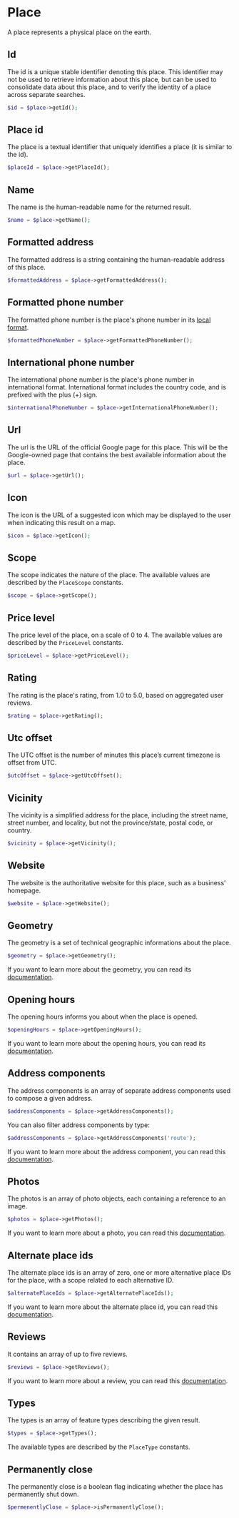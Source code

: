 # Place
 
A place represents a physical place on the earth.

## Id

The id is a unique stable identifier denoting this place. This identifier may not be used to retrieve information 
about this place, but can be used to consolidate data about this place, and to verify the identity of a place across 
separate searches.

``` php
$id = $place->getId();
```

## Place id

The place is a textual identifier that uniquely identifies a place (it is similar to the id).

``` php
$placeId = $place->getPlaceId();
```

## Name

The name is the human-readable name for the returned result.

``` php
$name = $place->getName();
```

## Formatted address

The formatted address is a string containing the human-readable address of this place.

``` php
$formattedAddress = $place->getFormattedAddress();
```

## Formatted phone number

The formatted phone number is the place's phone number in its 
[local format](https://en.wikipedia.org/wiki/Local_conventions_for_writing_telephone_numbers).

``` php
$formattedPhoneNumber = $place->getFormattedPhoneNumber();
```

## International phone number

The international phone number is the place's phone number in international format. International format includes the 
country code, and is prefixed with the plus (+) sign.

``` php
$internationalPhoneNumber = $place->getInternationalPhoneNumber();
```

## Url

The url is the URL of the official Google page for this place. This will be the Google-owned page that contains the 
best available information about the place.

``` php
$url = $place->getUrl();
```

## Icon

The icon is the URL of a suggested icon which may be displayed to the user when indicating this result on a map.

``` php
$icon = $place->getIcon();
```

## Scope

The scope indicates the nature of the place. The available values are described by the `PlaceScope` constants.

``` php
$scope = $place->getScope();
```

## Price level

The price level of the place, on a scale of 0 to 4. The available values are described by the `PriceLevel` constants.
 
``` php
$priceLevel = $place->getPriceLevel();
```

## Rating

The rating is the place's rating, from 1.0 to 5.0, based on aggregated user reviews.

``` php
$rating = $place->getRating();
```

## Utc offset

The UTC offset is the number of minutes this place’s current timezone is offset from UTC.

``` php
$utcOffset = $place->getUtcOffset();
```

## Vicinity

The vicinity is a simplified address for the place, including the street name, street number, and locality, but not the 
province/state, postal code, or country.

``` php
$vicinity = $place->getVicinity();
```

## Website

The website is the authoritative website for this place, such as a business' homepage.

``` php
$website = $place->getWebsite();
```

## Geometry

The geometry is a set of technical geographic informations about the place.

``` php
$geometry = $place->getGeometry();
```

If you want to learn more about the geometry, you can read its [documentation](/docs/service/base/geometry.md).

## Opening hours

The opening hours informs you about when the place is opened.

``` php
$openingHours = $place->getOpeningHours();
```

If you want to learn more about the opening hours, you can read its 
[documentation](/docs/service/place/base/opening_hours.md).

## Address components

The address components is an array of separate address components used to compose a given address.

``` php
$addressComponents = $place->getAddressComponents();
```

You can also filter address components by type:

``` php
$addressComponents = $place->getAddressComponents('route');
```

If you want to learn more about the address component, you can read this 
[documentation](/docs/service/base/address_component.md).

## Photos

The photos is an array of photo objects, each containing a reference to an image.

``` php
$photos = $place->getPhotos();
```

If you want to learn more about a photo, you can read this [documentation](/docs/service/place/photo.md).

## Alternate place ids

The alternate place ids is an array of zero, one or more alternative place IDs for the place, with a scope related to 
each alternative ID.

``` php
$alternatePlaceIds = $place->getAlternatePlaceIds();
```

If you want to learn more about the alternate place id, you can read this 
[documentation](/docs/service/place/base/alternate_place_id.md).

## Reviews

It contains an array of up to five reviews.

``` php
$reviews = $place->getReviews();
```

If you want to learn more about a review, you can read this [documentation](/docs/service/place/base/review.md).

## Types

The types is an array of feature types describing the given result.

``` php
$types = $place->getTypes();
```

The available types are described by the `PlaceType` constants.

## Permanently close

The permanently close is a boolean flag indicating whether the place has permanently shut down.

``` php
$permenentlyClose = $place->isPermanentlyClose();
```
